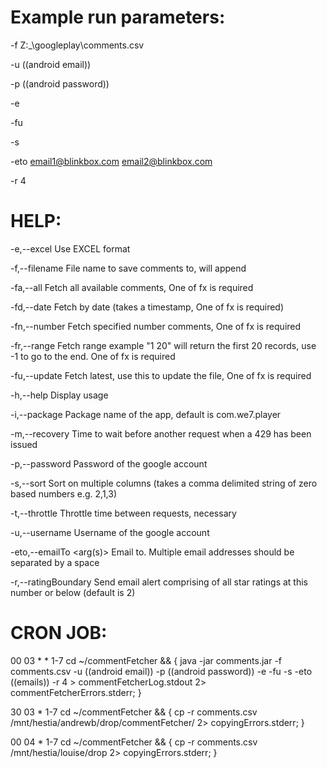 Example run parameters:
==============
-f  Z:\_\googleplay\comments.csv

-u ((android email))

-p ((android password))

-e

-fu

-s

-eto email1@blinkbox.com email2@blinkbox.com

-r 4


HELP:
==============
-e,--excel                  Use EXCEL format
 
 -f,--filename <arg>         File name to save comments to, will append
 
 -fa,--all                   Fetch all available comments, One of fx is
                             required
                             
 -fd,--date <arg>            Fetch by date (takes a timestamp, One of fx
                             is required)
                             
 -fn,--number <arg>          Fetch specified number comments, One of fx is
                             required
                             
 -fr,--range <arg>           Fetch range example "1 20" will return the
                             first 20 records, use -1 to go to the end.
                             One of fx is required
                             
 -fu,--update                Fetch latest, use this to update the file,
                             One of fx is required
                             
 -h,--help                   Display usage
 
 -i,--package <arg>          Package name of the app, default is
                             com.we7.player
                             
 -m,--recovery <arg>         Time to wait before another request when a
                             429 has been issued
                             
 -p,--password <arg>         Password of the google account
 
 -s,--sort                   Sort on multiple columns (takes a comma
                             delimited string of zero based numbers e.g.
                             2,1,3)
                             
 -t,--throttle <arg>         Throttle time between requests, necessary
 
 -u,--username <arg>         Username of the google account
 
 -eto,--emailTo <arg(s)>     Email to. Multiple email addresses should be
                             separated by a space
                             
 -r,--ratingBoundary <arg>   Send email alert comprising of all star
                             ratings at this number or below (default is
                             2)

CRON JOB:
==============
00 03 * * 1-7 cd ~/commentFetcher && { java -jar comments.jar -f comments.csv -u ((android email)) -p ((android password)) -e -fu -s -eto ((emails)) -r 4 > commentFetcherLog.stdout 2> commentFetcherErrors.stderr; }

30 03 * 1-7 cd ~/commentFetcher && { cp -r comments.csv /mnt/hestia/andrewb/drop/commentFetcher/ 2> copyingErrors.stderr; }

00 04 * 1-7 cd ~/commentFetcher && { cp -r comments.csv /mnt/hestia/louise/drop 2> copyingErrors.stderr; }
